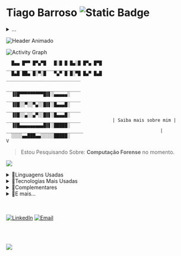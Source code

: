 # Tiago Barroso ![Static Badge](https://img.shields.io/badge/%20-Fulltstack-%232b0d4a?style=for-the-badge&logo=dev.to&logoColor=black&logoSize=auto&labelColor=white) 





<details>

  <summary>...</summary> 
  
  ![Static Badge](https://img.shields.io/badge/Oportunidades-Dispon%C3%ADvel-%23%23249e45?style=for-the-badge&labelColor=%231a3621)
  > - *<p>Cursando Sistemas para Internet no IFRN.</p>*
  > - *<p>Formado técnico em Redes de Computadores pela UFRN</p>*
  > - *<p>Desenvolvedor de sistemas com objetivos educacionais.</p>*
  
</details>






![Header Animado](https://capsule-render.vercel.app/api?type=venom&height=170&color=2c0d4a&text=README&reversal=false&fontColor=FFFFFF&fontAlign=24&animation=fadeIn&fontSize=100)








![Activity Graph](https://github-readme-activity-graph.vercel.app/graph?username=BarrosoTiago&theme=nord)

```
  █▄▄ █▀▀ █▀▄▀█   █░█ █ █▄░█ █▀▄ █▀█                 ____________________________
  █▄█ ██▄ █░▀░█   ▀▄▀ █ █░▀█ █▄▀ █▄█                         ____________________________
                                                                      ____________________________
  ▐▓█▀▀▀▀▀▀▀▀▀█▓▌░▄▄▄▄▄░                                                     ____________________________
  ▐▓█░░▀░░▀▄░░█▓▌░█▄▄▄█░                                             ____________________________
  ▐▓█░░▄░░▄▀░░█▓▌░█▄▄▄█░                                     ____________________________            | Saiba mais sobre mim |
  ▐▓█▄▄▄▄▄▄▄▄▄█▓▌░█████░                              _____________________________                             |
  ░░░░▄▄███▄▄░░░░░█████░                                                                                        V
```

> Estou Pesquisando Sobre: **Computação Forense** no momento.

![](https://visitor-badge.glitch.me/badge?page_id=BarrosoTiago)

<details>

  <summary>🔹Linguagens Usadas</summary>

  <br>
  
  ![Static Badge](https://img.shields.io/badge/%20-%23f7df25?style=for-the-badge&logo=Javascript&logoColor=black&logoSize=auto&labelColor=yellow)
  ![Static Badge](https://img.shields.io/badge/%20-%2366dafa?style=for-the-badge&logo=React&logoColor=white&logoSize=auto&labelColor=%235fbfd9)
  ![Static Badge](https://img.shields.io/badge/%20-%20%237c16f7?style=for-the-badge&logo=Bootstrap&logoColor=white&logoSize=auto&labelColor=%235d19b0)
  ![Static Badge](https://img.shields.io/badge/%20-%233f76a6?style=for-the-badge&logo=Python&logoColor=white&logoSize=auto&labelColor=%2337648c)
  ![Static Badge](https://img.shields.io/badge/%20-%23092e20?style=for-the-badge&logo=Django&logoColor=white&logoSize=auto&labelColor=%231b4535)
  ![Static Badge](https://img.shields.io/badge/%20-%237b7fb5?style=for-the-badge&logo=PHP&logoColor=white&logoSize=auto&labelColor=%23666994)
  ![Static Badge](https://img.shields.io/badge/%20-%23f53003?style=for-the-badge&logo=Laravel&logoColor=white&logoSize=auto&labelColor=%23d4300b)


  ![](https://github-readme-stats.vercel.app/api/top-langs/?username=BarrosoTiago&layout=compact&theme=tokyonight)
  
</details>



<details>
  
  <summary>🔹Tecnologias Mais Usadas</summary>

  - Figma (Prototipagem)
  - Awwwards / Dribbble (Referências de UI/UX)
  - Photoshop / Photopea / Pixlr (Edição de imagens)
  - Visual Studio Code / Apache NetBeans (Editor de texto)
  - FontAwesome / Bootstrap Icons (Para icones)
  - Google Fonts (Para fontes)
  - Gemini 2.5 Pro / ChatGPT 4.0 (AI para código)
  - Google Docs (Documentação)
  - Lucidchart (Diagramas)
  - Microsoft To Do (Tarefas)
  - Trello (Kanban)
    
</details>

<details>
  <summary>🔹Complementares</summary>

  - Concluí a qualifcação HTML/CSS pela Rocketseat em 2022.
  - Concluí a qualificção em UI/UX pela Origamid em 2022.
    
</details>

<details>
  
  <summary>🔹E mais...</summary>

  > Gosto de aprender novas habilidades e aprender sobre novos assuntos durante o meu tempo livre. Admiro a multidisciplinaridade do conhecimento humano, e, por isto, busco sempre seguir esta filosofia!
  > Pretendo desenvolver projetos que solucionem problemas do dia a dia para mim e para outras pessoas.  
  > Como estudante de tecnologia da informação, planejo me qualificar constantemente para acompanhar a evolução e contribuir com a ciência e tecnologia, sempre me especializando e buscando conhecimento em outras partes desta disciplina do conhecimento tão vasta!

</details>

<br>
<br>

<p>
     <a href="https://www.linkedin.com/in/tiago-barroso-faustino-de-oliveira/"><img alt="LinkedIn" src="https://img.shields.io/badge/Linkedin-%23086cc9?style=for-the-badge&logo=LinkedIn&labelColor=%23086cc9"></a>
     <a href="mailto:tiagobarrosofo2005@gmail.com"><img alt="Email" src="https://img.shields.io/badge/Gmail-%23eb493b?style=for-the-badge&logo=Gmail&logoColor=white&labelColor=%23eb493b"></a>
</p>

<br>
<br>

<p align="left"> 

  ![](https://readme-typing-svg.herokuapp.com?lines=É+impossível+para+o+homem+aprender+aquilo+que+ele+acha+que+já+sabe.+-+Epicteto&font=Fira+Code&size=30&color=FFFFFF&center=false&speed=100&width=1800)
  
</p>
